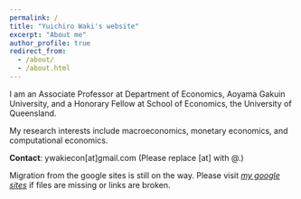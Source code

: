 ```yaml
---
permalink: /
title: "Yuichiro Waki's website"
excerpt: "About me"
author_profile: true
redirect_from: 
  - /about/
  - /about.html
---
```


I am an Associate Professor at Department of Economics, Aoyama Gakuin University, and a Honorary Fellow at School of Economics, the University of Queensland. 

My research interests include macroeconomics, monetary economics, and computational economics. 

**Contact**: ywakiecon[at]gmail.com    (Please replace [at] with @.)

Migration from the google sites is still on the way. Please visit *[my google sites](https://sites.google.com/site/yuichirowaki/)* if files are missing or links are broken. 
